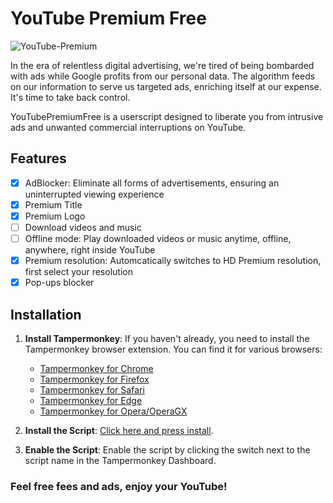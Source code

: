 # YouTube Premium Free
![YouTube-Premium](https://github.com/user-attachments/assets/5e8d7fc8-4333-4173-9018-46b5ec970126)

In the era of relentless digital advertising, we're tired of being bombarded with ads while Google profits from our personal data. The algorithm feeds on our information to serve us targeted ads, enriching itself at our expense. It's time to take back control.

YouTubePremiumFree is a userscript designed to liberate you from intrusive ads and unwanted commercial interruptions on YouTube.

## Features
- [x] AdBlocker: Eliminate all forms of advertisements, ensuring an uninterrupted viewing experience
- [x] Premium Title
- [x] Premium Logo
- [ ] Download videos and music
- [ ] Offline mode: Play downloaded videos or music anytime, offline, anywhere, right inside YouTube
- [x] Premium resolution: Automcatically switches to HD Premium resolution, first select your resolution
- [x] Pop-ups blocker

## Installation
1. **Install Tampermonkey**:
   If you haven't already, you need to install the Tampermonkey browser extension. You can find it for various browsers:
   - [Tampermonkey for Chrome](https://chrome.google.com/webstore/detail/tampermonkey/dhdgffkkebhmkfjojejmpbldmpobfkfo)
   - [Tampermonkey for Firefox](https://addons.mozilla.org/en-US/firefox/addon/tampermonkey/)
   - [Tampermonkey for Safari](http://tampermonkey.net/?browser=safari)
   - [Tampermonkey for Edge](https://microsoftedge.microsoft.com/addons/detail/tampermonkey/iikmkjmpaadaobahmlepeloendndfphd)
   - [Tampermonkey for Opera/OperaGX](https://addons.opera.com/en-gb/extensions/details/tampermonkey-beta/)

2. **Install the Script**: [Click here and press install](YouTube-Premium-Free.user.js?raw=True).

3. **Enable the Script**: Enable the script by clicking the switch next to the script name in the Tampermonkey Dashboard.

### Feel free fees and ads, enjoy your YouTube!
